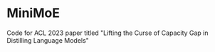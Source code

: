# MiniMoE
Code for ACL 2023 paper titled "Lifting the Curse of Capacity Gap in Distilling Language Models"
